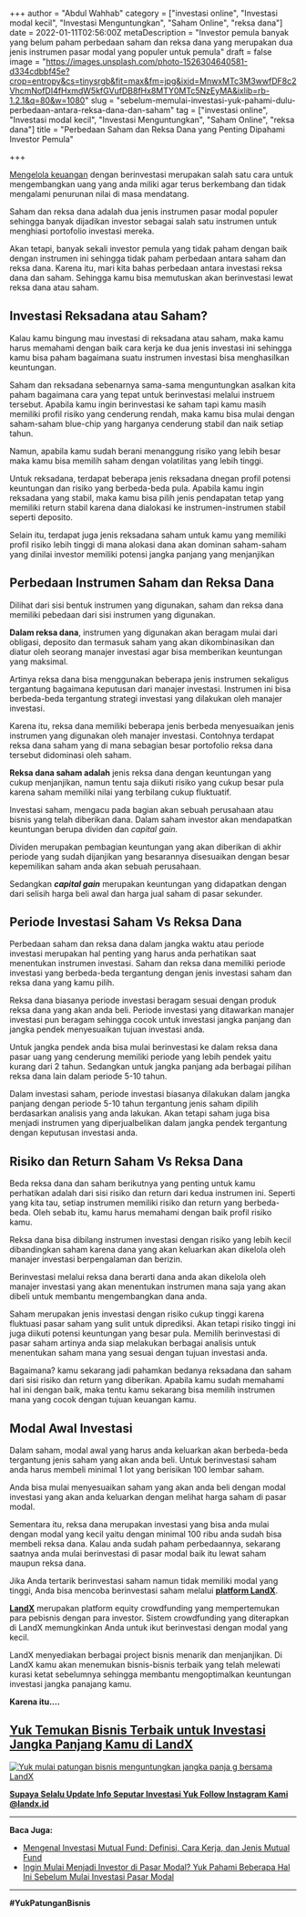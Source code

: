 +++
author = "Abdul Wahhab"
category = ["investasi online", "Investasi modal kecil", "Investasi Menguntungkan", "Saham Online", "reksa dana"]
date = 2022-01-11T02:56:00Z
metaDescription = "Investor pemula banyak yang belum paham perbedaan saham dan reksa dana yang merupakan dua jenis instrumen pasar modal yang populer untuk pemula"
draft = false
image = "https://images.unsplash.com/photo-1526304640581-d334cdbbf45e?crop=entropy&cs=tinysrgb&fit=max&fm=jpg&ixid=MnwxMTc3M3wwfDF8c2VhcmNofDI4fHxmdW5kfGVufDB8fHx8MTY0MTc5NzEyMA&ixlib=rb-1.2.1&q=80&w=1080"
slug = "sebelum-memulai-investasi-yuk-pahami-dulu-perbedaan-antara-reksa-dana-dan-saham"
tag = ["investasi online", "Investasi modal kecil", "Investasi Menguntungkan", "Saham Online", "reksa dana"]
title = "Perbedaan Saham dan Reksa Dana yang Penting Dipahami Investor Pemula"

+++


[Mengelola keuangan](https://landx.id/) dengan berinvestasi merupakan salah satu cara untuk mengembangkan uang yang anda miliki agar terus berkembang dan tidak mengalami penurunan nilai di masa mendatang.

Saham dan reksa dana adalah dua jenis instrumen pasar modal populer sehingga banyak dijadikan investor sebagai salah satu instrumen untuk menghiasi portofolio investasi mereka.

Akan tetapi, banyak sekali investor pemula yang tidak paham dengan baik dengan instrumen ini sehingga tidak paham perbedaan antara  saham dan reksa dana. Karena itu, mari kita bahas perbedaan antara investasi reksa dana dan saham. Sehingga kamu bisa memutuskan akan berinvestasi lewat reksa dana atau saham.

## Investasi Reksadana atau Saham?

Kalau kamu bingung mau investasi di reksadana atau saham, maka kamu harus memahami dengan baik cara kerja ke dua jenis investasi ini sehingga kamu bisa paham bagaimana suatu instrumen investasi bisa menghasilkan keuntungan.

Saham dan reksadana sebenarnya sama-sama menguntungkan asalkan kita paham bagaimana cara yang tepat untuk berinvestasi melalui instruem tersebut. Apabila kamu ingin berinvestasi ke saham tapi kamu masih memiliki profil risiko yang cenderung rendah, maka kamu bisa mulai dengan saham-saham blue-chip yang harganya cenderung stabil dan naik setiap tahun.

Namun, apabila kamu sudah berani menanggung risiko yang lebih besar maka kamu bisa memilih saham dengan volatilitas yang lebih tinggi.

Untuk reksadana, terdapat beberapa jenis reksadana dnegan profil potensi keuntungan dan risiko yang berbeda-beda pula. Apabila kamu ingin reksadana yang stabil, maka kamu bisa pilih jenis pendapatan tetap yang memiliki return stabil karena dana dialokasi ke instrumen-instrumen stabil seperti deposito.

Selain itu, terdapat juga jenis reksadana saham untuk kamu yang memiliki profil risiko lebih tinggi di mana alokasi dana akan dominan saham-saham yang dinilai investor memiliki potensi jangka panjang yang menjanjikan

## Perbedaan Instrumen Saham dan Reksa Dana

Dilihat dari sisi bentuk instrumen yang digunakan, saham dan reksa dana memiliki pebedaan dari sisi instrumen yang digunakan.

**Dalam reksa dana**, instrumen yang digunakan akan beragam mulai dari obligasi, deposito dan termasuk saham yang akan dikombinasikan dan diatur oleh seorang manajer investasi agar bisa memberikan keuntungan yang maksimal.

Artinya reksa dana bisa menggunakan beberapa jenis instrumen sekaligus tergantung bagaimana keputusan dari manajer investasi. Instrumen ini bisa berbeda-beda tergantung strategi investasi yang dilakukan oleh manajer investasi.

Karena itu, reksa dana memiliki beberapa jenis berbeda menyesuaikan jenis instrumen yang digunakan oleh manajer investasi. Contohnya terdapat reksa dana saham yang di mana sebagian besar portofolio reksa dana tersebut didominasi oleh saham.

**Reksa dana saham adalah** jenis reksa dana dengan keuntungan yang cukup menjanjikan, namun tentu saja diikuti risiko yang cukup besar pula karena saham memiliki nilai yang terbilang cukup fluktuatif.

Investasi saham, mengacu pada bagian akan sebuah perusahaan atau bisnis yang telah diberikan dana. Dalam saham investor akan mendapatkan keuntungan berupa dividen dan _capital gain._ 

Dividen merupakan pembagian keuntungan yang akan diberikan di akhir periode yang sudah dijanjikan yang besarannya disesuaikan dengan besar kepemilikan saham anda akan sebuah perusahaan.

Sedangkan **_capital gain_** merupakan keuntungan yang didapatkan dengan dari selisih harga beli awal dan harga jual saham di pasar sekunder.

## Periode Investasi Saham Vs Reksa Dana

Perbedaan saham dan reksa dana dalam jangka waktu atau periode investasi merupakan hal penting yang harus anda perhatikan saat menentukan instrumen investasi. Saham dan reksa dana memiliki periode investasi yang berbeda-beda tergantung dengan jenis investasi saham dan reksa dana yang kamu pilih.

Reksa dana biasanya periode investasi beragam sesuai dengan produk reksa dana yang akan anda beli. Periode investasi yang ditawarkan manajer investasi pun beragam sehingga cocok untuk investasi jangka panjang dan jangka pendek menyesuaikan tujuan investasi anda.

Untuk jangka pendek anda bisa mulai berinvestasi ke dalam reksa dana pasar uang yang cenderung memiliki periode yang lebih pendek yaitu kurang dari 2 tahun. Sedangkan untuk jangka panjang ada berbagai pilihan reksa dana lain dalam periode 5-10 tahun.

Dalam investasi saham, periode investasi biasanya dilakukan dalam jangka panjang dengan periode 5-10 tahun tergantung jenis saham dipilih berdasarkan analisis yang anda lakukan. Akan tetapi saham juga bisa menjadi instrumen yang diperjualbelikan dalam jangka pendek tergantung dengan keputusan investasi anda.

## Risiko dan Return Saham Vs Reksa Dana

Beda reksa dana dan saham berikutnya yang penting untuk kamu perhatikan adalah dari sisi risiko dan return dari kedua instrumen ini. Seperti yang kita tau, setiap instrumen memiliki risiko dan return yang berbeda-beda. Oleh sebab itu, kamu harus memahami dengan baik profil risiko kamu.

Reksa dana bisa dibilang instrumen investasi dengan risiko yang lebih kecil dibandingkan saham karena dana yang akan keluarkan akan dikelola oleh manajer investasi berpengalaman dan berizin.

Berinvestasi melalui reksa dana berarti dana anda akan dikelola oleh manajer investasi yang akan menentukan instrumen mana saja yang akan dibeli untuk membantu mengembangkan dana anda.

Saham merupakan jenis investasi dengan risiko cukup tinggi karena fluktuasi pasar saham yang sulit untuk diprediksi. Akan tetapi risiko tinggi ini juga diikuti potensi keuntungan yang besar pula. Memilih berinvestasi di pasar saham artinya anda siap melakukan berbagai analisis untuk menentukan saham mana yang sesuai dengan tujuan investasi anda.

Bagaimana? kamu sekarang jadi pahamkan bedanya reksadana dan saham dari sisi risiko dan return yang diberikan. Apabila kamu sudah memahami hal ini dengan  baik, maka tentu kamu sekarang bisa memilih instrumen mana yang cocok dengan tujuan keuangan kamu.

## Modal Awal Investasi

Dalam saham, modal awal yang harus anda keluarkan akan berbeda-beda tergantung jenis saham yang akan anda beli. Untuk berinvestasi saham anda harus membeli minimal 1 lot yang berisikan 100 lembar saham.

Anda bisa mulai menyesuaikan saham yang akan anda beli dengan modal investasi yang akan anda keluarkan dengan melihat harga saham di pasar modal.

Sementara itu, reksa dana merupakan investasi yang bisa anda mulai dengan modal yang kecil yaitu dengan minimal 100 ribu anda sudah bisa membeli reksa dana. Kalau anda sudah paham perbedaannya, sekarang saatnya anda mulai berinvestasi di pasar modal baik itu lewat saham maupun reksa dana.

Jika Anda tertarik berinvestasi saham namun tidak memiliki modal yang tinggi, Anda bisa mencoba berinvestasi saham melalui [**platform LandX**](https://landx.id/project/).

**[LandX](https://landx.id/project/)** merupakan platform equity crowdfunding yang mempertemukan para pebisnis dengan para investor. Sistem crowdfunding yang diterapkan di LandX memungkinkan Anda untuk ikut berinvestasi dengan modal yang kecil.

LandX menyediakan berbagai project bisnis menarik dan menjanjikan. Di LandX kamu akan menemukan bisnis-bisnis terbaik yang telah melewati kurasi ketat sebelumnya sehingga membantu mengoptimalkan keuntungan investasi jangka panajang kamu.

**Karena itu....**

## [Yuk Temukan Bisnis Terbaik untuk Investasi Jangka Panjang Kamu di LandX](https://landx.id/project/?utm_source=Blog&utm_medium=organic+keyword&utm_campaign=blog&utm_id=Blog)

[![Yuk mulai patungan bisnis menguntungkan jangka panja g bersama LandX](https://accountgram-production.sfo2.cdn.digitaloceanspaces.com/landx_ghost/2021/09/Equity-Crowdfunding-di-Indonesia-1--3.png)](https://landx.id/project/?utm_source=Blog&utm_medium=organic+keyword&utm_campaign=blog&utm_id=Blog)

[**Supaya Selalu Update Info Seputar Investasi Yuk Follow Instagram Kami @landx.id**](https://www.instagram.com/landx.id/?utm_medium=copy_link)

---

**Baca Juga:**

* [Mengenal Investasi Mutual Fund: Definisi, Cara Kerja, dan Jenis Mutual Fund](https://landx.id/blog/mengenal-investasi-mutual-fund-definisi-cara-kerja-dan-jenis-mutual-fund/)
* [Ingin Mulai Menjadi Investor di Pasar Modal? Yuk Pahami Beberapa Hal Ini Sebelum Mulai Investasi Pasar Modal](https://landx.id/blog/ingin-mulai-menjadi-investor-di-pasar-modal-yuk-pahami-beberapa-hal-ini-sebelum-mulai-investasi-pasar-modal/)

---

**#YukPatunganBisnis**


